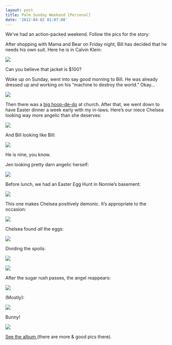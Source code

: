 ```yaml
---
layout: post
title: Palm Sunday Weekend [Personal]
date: '2012-04-02 01:07:00'
---
```



We’ve had an action-packed weekend. Follow the pics for the story:

After shopping with Mama and Bear on Friday night, Bill has decided that he needs his own suit. Here he is in Calvin Klein:

![](http://danstestkitchencom.netfirms.com/wordpress2/wp-content/uploads/2012/04/IMG_0505-225x300.jpg)

Can you believe that jacket is $100?

Woke up on Sunday, went into say good morning to Bill. He was already dressed up and working on his “machine to destroy the world.” Okay…

![](http://danstestkitchencom.netfirms.com/wordpress2/wp-content/uploads/2012/04/IMG_0506-300x225.jpg)

Then there was a [big hoop-de-do](http://www.salemwayne.org/2012/04/01/baptismconfirmation-pictures/) at church. After that, we went down to have Easter dinner a week early with my in-laws. Here’s our niece Chelsea looking way more angelic than she deserves:

![](http://danstestkitchencom.netfirms.com/wordpress2/wp-content/uploads/2012/04/IMG_0511-225x300.jpg)

And Bill looking like Bill:

![](http://danstestkitchencom.netfirms.com/wordpress2/wp-content/uploads/2012/04/IMG_0769-300x279.jpg)

He is nine, you know.

Jen looking pretty darn angelic herself:

![](http://danstestkitchencom.netfirms.com/wordpress2/wp-content/uploads/2012/04/IMG_0774-300x225.jpg)

Before lunch, we had an Easter Egg Hunt in Nonnie’s basement:

![](http://danstestkitchencom.netfirms.com/wordpress2/wp-content/uploads/2012/04/IMG_0783-300x225.jpg)

This one makes Chelsea positively demonic. It’s appropriate to the occasion:

![](http://danstestkitchencom.netfirms.com/wordpress2/wp-content/uploads/2012/04/IMG_0786-300x225.jpg)

Chelsea found *all* the eggs:

![](http://danstestkitchencom.netfirms.com/wordpress2/wp-content/uploads/2012/04/IMG_0795-300x146.jpg)

Dividing the spoils:

![](https://lh6.googleusercontent.com/-XFbvcOgvfAQ/T3juX6k9dII/AAAAAAAACmk/9QVw3wk1oxU/s700/IMG_0797.JPG%22)

![](http://danstestkitchencom.netfirms.com/wordpress2/wp-content/uploads/2012/04/IMG_0798-300x268.jpg)

After the sugar rush passes, the angel reappears:

![](http://danstestkitchencom.netfirms.com/wordpress2/wp-content/uploads/2012/04/IMG_0802-182x300.jpg)

(Mostly):

![](http://danstestkitchencom.netfirms.com/wordpress2/wp-content/uploads/2012/04/IMG_0805-225x300.jpg)

Bunny!

![](http://danstestkitchencom.netfirms.com/wordpress2/wp-content/uploads/2012/04/IMG_0807-300x248.jpg)

[See the album ](https://plus.google.com/photos/115771374612529730743/albums/5726585078632072865?authkey=CKXBkPPZo_fj8gE)(there are more & good pics there).


